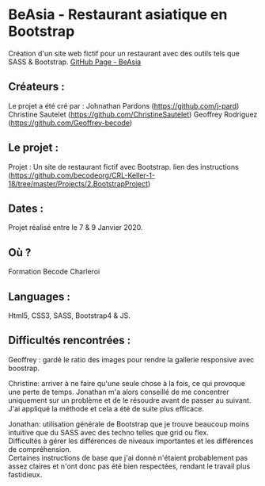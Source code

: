 # BeAsia - Restaurant asiatique en Bootstrap
Création d'un site web fictif pour un restaurant avec des outils tels que SASS &amp; Bootstrap.
[GitHub Page - BeAsia](https://j-pard.github.io/restaurant-css-framework/)

## Créateurs :

Le projet a été cré par :
    Johnathan Pardons (https://github.com/j-pard)
    Christine Sautelet (https://github.com/ChristineSautelet)
    Geoffrey Rodriguez (https://github.com/Geoffrey-becode)

## Le projet :

Projet : Un site de restaurant fictif avec Bootstrap.
lien des instructions (https://github.com/becodeorg/CRL-Keller-1-18/tree/master/Projects/2.BootstrapProject)

## Dates :

Projet réalisé entre le 7 & 9 Janvier 2020. 

## Où ?

Formation Becode Charleroi 

## Languages :

Html5, CSS3, SASS, Bootstrap4 & JS.

## Difficultés rencontrées :

Geoffrey : gardé le ratio des images pour rendre la gallerie responsive avec boostrap.

Christine: arriver à ne faire qu'une seule chose à la fois, ce qui provoque une perte de temps.
Jonathan m'a alors conseillé de me concentrer uniquement sur un problème et de le résoudre avant de passer au suivant.
J'ai appliqué la méthode et cela a été de suite plus efficace.

Jonathan: utilisation générale de Bootstrap que je trouve beaucoup moins intuitive que du SASS avec des techno telles que grid ou flex.  
Difficultés à gérer les différences de niveaux importantes et les différences de compréhension.  
Certaines instructions de base que j'ai donné n'étaient probablement pas assez claires et n'ont donc pas été bien respectées, rendant le travail plus fastidieux.
